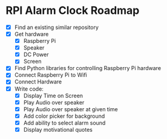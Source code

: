 # RPI Alarm Clock Roadmap
- [x] Find an existing similar repository
- [x] Get hardware
    - [x] Raspberry Pi
    - [x] Speaker
    - [x] DC Power
    - [x] Screen
- [x] Find Python libraries for controlling Raspberry Pi hardware
- [x] Connect Raspberry Pi to Wifi
- [x] Connect Hardware
- [x] Write code:
    - [x] Display Time on Screen
    - [x] Play Audio over speaker
    - [x] Play Audio over speaker at given time
    - [x] Add color picker for background
    - [x] Add ability to select alarm sound
    - [x] Display motivational quotes
